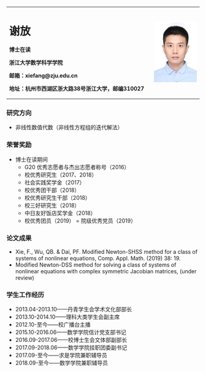 <table border="0">
  <tr>
    <td width="75%">
      <h1>谢放</h1>
      <p><b>博士在读</b></p>
      <p><b>浙江大学数学科学学院</b></p>
      <p><b>邮箱：xiefang@zju.edu.cn</b></p>
      <p><b>地址：杭州市西湖区浙大路38号浙江大学，邮编310027</b></p>
    </td>
    <td width="25%">
      <img src="/谢放单寸.jpg" width="100%"> 
    </td>
  </tr>
</table>

### 研究方向
- 非线性数值代数（非线性方程组的迭代解法）

### 荣誉奖励
- 博士在读期间
  - G20 优秀志愿者与杰出志愿者称号（2016）
  - 校优秀研究生（2017、2018）
  - 社会实践奖学金（2017）
  - 校优秀团干部（2018）
  - 校优秀研究生干部（2018）
  - 校三好研究生（2018）
  - 中日友好饭店奖学金（2018）
  - 校优秀团员（2019）
  = 院级优秀党员（2019）

### 论文成果
- Xie, F., Wu, QB. & Dai, PF. Modified Newton-SHSS method for a class of systems of nonlinear equations, Comp. Appl. Math. (2019) 38: 19.
- Modified Newton-DSS method for solving a class of systems of nonlinear equations with complex symmetric Jacobian matrices, (under review)

### 学生工作经历
  - 2013.04-2013.10——丹青学生会学术文化部部长
  - 2013.10-2014.10——理科大类学生会副主席
  - 2012.10-至今——校广播台主播
  - 2015.10-2016.06——数学学院信计党支部书记
  - 2016.09-2017.06——校博士生会文体部副部长
  - 2017.09-2018.06——数学学院挂职团委副书记
  - 2017.09-至今——求是学院兼职辅导员
  - 2018.09-至今——数学学院兼职辅导员
